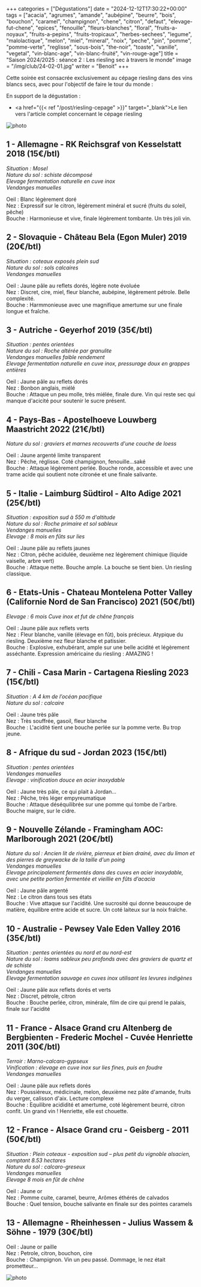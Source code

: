 +++
categories = ["Dégustations"]
date = "2024-12-12T17:30:22+00:00"
tags = ["acacia", "agrumes", "amande", "aubépine", "beurre", "bois", "bouchon", "caramel", "champignon", "chene", "citron", "defaut", "elevage-fut-chene", "epices", "fenouille", "fleurs-blanches", "floral", "fruits-a-noyaux", "fruits-a-pepins", "fruits-tropicaux", "herbes-sechees", "legume", "malolactique", "melon", "miel", "mineral", "noix", "peche", "pin", "pomme", "pomme-verte", "reglisse", "sous-bois", "the-noir", "toaste", "vanille", "vegetal", "vin-blanc-age", "vin-blanc-fruité", "vin-rouge-age"]
title = "Saison 2024/2025 : séance 2 : Les riesling sec à travers le monde"
image = "/img/club/24-02-01.jpg"
writer = "Benoit"
+++

Cette soirée est consacrée exclusivement au cépage riesling dans des vins blancs secs, avec pour l'objectif de faire le tour du monde :

En support de la dégustation :  

* <a href="{{< ref "/post/riesling-cepage" >}}" target="_blank">Le lien vers l'article complet concernant le cépage riesling</a>

![photo][1]

## 1 - Allemagne - RK Reichsgraf von Kesselstatt 2018 (15€/btl) <i class="fa fa-plus-circle"></i>

_Situation : Mosel_  
_Nature du sol : schiste décomposé_  
_Elevage fermentation naturelle en cuve inox_  
_Vendanges manuelles_  

Oeil : Blanc légèrement doré  
Nez : Expressif sur le citron, légèrement minéral et sucré (fruits du soleil, pêche)  
Bouche : Harmonieuse et vive, finale légèrement tombante. Un très joli vin.  

## 2 - Slovaquie - Château Bela (Egon Muler) 2019 (20€/btl) <i class="fa fa-plus-circle"></i>

_Situation : coteaux exposés plein sud_  
_Nature du sol : sols calcaires_  
_Vendanges manuelles_  

Oeil : Jaune pâle au reflets dorés, légère note évoluée  
Nez : Discret, cire, miel, fleur blanche, aubépine, légèrement pétrole. Belle complexité.  
Bouche : Harmmonieuse avec une magnifique amertume sur une finale longue et fraîche.  

## 3 - Autriche - Geyerhof 2019 (35€/btl)

_Situation : pentes orientées_  
_Nature du sol : Roche altérée par granulite_  
_Vendanges manuelles faible rendement_  
_Elevage fermentation naturelle en cuve inox, pressurage doux en grappes entières_  

Oeil : Jaune pâle au reflets dorés  
Nez : Bonbon anglais, miélé  
Bouche : Attaque un peu molle, très miélée, finale dure. Vin qui reste sec qui manque d'acicité pour soutenir le sucre présent.  

## 4 - Pays-Bas - Apostelhoeve Louwberg Maastricht 2022 (21€/btl)

_Nature du sol : graviers et marnes recouverts d'une couche de loess_  

Oeil : Jaune argenté limite transparent  
Nez : Pêche, réglisse. Coté champignon, fenouille...saké  
Bouche : Attaque légèrement perlée. Bouche ronde, accessible et avec une trame acide qui soutient note citronée et une finale salivante.  

## 5 - Italie - Laimburg Südtirol - Alto Adige 2021 (25€/btl)

_Situation : exposition sud à 550 m d'altitude_  
_Nature du sol : Roche primaire et sol sableux_  
_Vendanges manuelles_  
_Elevage : 8 mois en fûts sur lies_  

Oeil : Jaune pâle au reflets jaunes  
Nez : Citron, pêche acidulée, deuxième nez légèrement chimique (liquide vaiselle, arbre vert)  
Bouche : Attaque nette. Bouche ample. La bouche se tient bien. Un riesling classique.  

## 6 - Etats-Unis - Chateau Montelena Potter Valley (Californie Nord de San Francisco) 2021 (50€/btl)

_Elevage : 6 mois Cuve inox et fut de chêne français_  

Oeil : Jaune pâle aux reflets verts  
Nez : Fleur blanche, vanille (élevage en fût), bois précieux. Atypique du riesling. Deuxième nez fleur blanche et patissier.  
Bouche : Explosive, exhubérant, ample sur une belle acidité et légèrement asséchante. Expression américaine du riesling : AMAZING !  

## 7 - Chili - Casa Marin - Cartagena Riesling 2023 (15€/btl)

_Situation : A 4 km de l’océan pacifique_  
_Nature du sol : calcaire_

Oeil : Jaune très pâle  
Nez : Très souffrée, gasoil, fleur blanche  
Bouche : L'acidité tient une bouche perlée sur la pomme verte. Bu trop jeune.

## 8 - Afrique du sud - Jordan 2023 (15€/btl)

_Situation : pentes orientées_  
_Vendanges manuelles_  
_Elevage : vinification douce en acier inoxydable_  

Oeil : Jaune très pâle, ce qui plait à Jordan...  
Nez : Pêche, très léger empyreumatique  
Bouche : Attaque déséquilibrée sur une pomme qui tombe de l'arbre. Bouche maigre, sur le cidre.

## 9 - Nouvelle Zélande - Framingham AOC: Marlborough 2021 (20€/btl)

_Nature du sol : Ancien lit de rivière, pierreux et bien drainé, avec du limon et des pierres de greywacke de la taille d’un poing_  
_Vendanges manuelles_  
_Elevage principalement fermentés dans des cuves en acier inoxydable, avec une petite portion fermentée et vieillie en fûts d’acacia_

Oeil : Jaune pâle argenté  
Nez : Le citron dans tous ses états  
Bouche : Vive attaque sur l'acidité. Une  sucrosité qui donne beaucoupe de matière, équilibre entre acide et sucre. Un coté laiteux sur la noix fraîche.  

## 10 - Australie - Pewsey Vale Eden Valley 2016 (35€/btl)

_Situation : pentes orientées au nord et au nord-est_  
_Nature du sol : loams sableux peu profonds avec des graviers de quartz et de schiste_  
_Vendanges manuelles_  
_Elevage fermentation sauvage en cuves inox utilisant les levures indigènes_

Oeil : Jaune pâle aux reflets dorés et verts  
Nez : Discret, pétrole, citron  
Bouche : Bouche perlée, citron, minérale, film de cire qui prend le palais, finale sur l'acidité  

## 11 - France - Alsace Grand cru Altenberg de Bergbienten - Frederic Mochel - Cuvée Henriette 2011 (30€/btl) <i class="fa fa-plus-circle"></i>

_Terroir : Marno-calcaro-gypseux_  
_Vinification : élevage en cuve inox sur lies fines, puis en foudre_  
_Vendanges manuelles_  

Oeil : Jaune pâle aux reflets dorés  
Nez : Poussiéreux, médicinale, melon, deuxième nez pâte d'amande, fruits du verger, calisson d'aix. Lecture complexe  
Bouche : Equilibre acididité et amertume, coté légèrement beurré, citron confit. Un grand vin ! Henriette, elle est chouette.  

## 12 - France - Alsace Grand cru - Geisberg - 2011 (50€/btl)

_Situation : Plein coteaux - exposition sud – plus petit du vignoble alsacien, comptant 8.53 hectares_  
_Nature du sol : calcaro-greseux_  
_Vendanges manuelles_  
_Elevage 8 mois en fût de chêne_  

Oeil : Jaune or  
Nez : Pomme cuite, caramel, beurre, Arômes éthérés de calvados  
Bouche : Quel tension, bouche salivante en finale sur des pointes caramels  

## 13 - Allemagne - Rheinhessen - Julius Wassem & Söhne - 1979 (30€/btl)

Oeil : Jaune or paille  
Nez : Petrole, citron, bouchon, cire  
Bouche : Champignon. Vin un peu passé. Dommage, le nez était prometteur...

![photo][1]

[1]: /img/club/24-02-01.jpg
